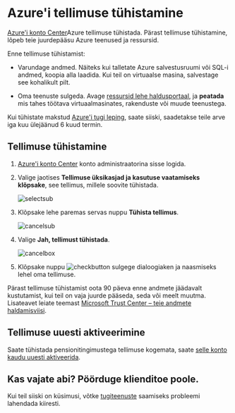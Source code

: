 <properties
    pageTitle="Azure'i tellimuse tühistamine | Microsoft Azure'i"
    description="Kirjeldab, kuidas Azure tellimuse, nt tasuta prooviversiooni tellimuse tühistamine"
    services=""
    documentationCenter=""
    authors="genlin"
    manager="mbaldwin"
    editor=""
    tags="billing"
    />

<tags
    ms.service="billing"
    ms.workload="na"
    ms.tgt_pltfrm="na"
    ms.devlang="na"
    ms.topic="article"
    ms.date="09/26/2016"
    ms.author="genli"/>

# <a name="cancel-your-azure-subscription"></a>Azure'i tellimuse tühistamine

[Azure'i konto Center](https://account.windowsazure.com/subscriptions)Azure tellimuse tühistada. Pärast tellimuse tühistamine, lõpeb teie juurdepääsu Azure teenused ja ressursid.

Enne tellimuse tühistamist:

- Varundage andmed. Näiteks kui talletate Azure salvestusruumi või SQL-i andmed, koopia alla laadida. Kui teil on virtuaalse masina, salvestage see kohalikult pilt.

- Oma teenuste sulgeda. Avage [ressursid lehe haldusportaal](https://ms.portal.azure.com/?flight=1#blade/HubsExtension/Resources/resourceType/Microsoft.Resources%2Fresources), ja **peatada** mis tahes töötava virtuaalmasinates, rakenduste või muude teenustega.

Kui tühistate makstud [Azure'i tugi leping](https://azure.microsoft.com/support/plans/), saate siiski, saadetakse teile arve iga kuu ülejäänud 6 kuud termin.

## <a name="cancel-subscription"></a>Tellimuse tühistamine

1. [Azure'i konto Center](https://account.windowsazure.com/subscriptions) konto administraatorina sisse logida.

2. Valige jaotises **Tellimuse üksikasjad ja kasutuse vaatamiseks klõpsake**, see tellimus, millele soovite tühistada. 

    ![selectsub](./media/billing-how-to-cancel-azure-subscription/Selectsub.png)

3. Klõpsake lehe paremas servas nuppu **Tühista tellimus**.
    
    ![cancelsub](./media/billing-how-to-cancel-azure-subscription/cancelsub.png)

4. Valige **Jah, tellimust tühistada**.
    
    ![cancelbox](./media/billing-how-to-cancel-azure-subscription/cancelbox.png)

5. Klõpsake nuppu ![checkbutton](./media/billing-how-to-cancel-azure-subscription/checkbutton.png) sulgege dialoogiaken ja naasmiseks lehel oma tellimuse.

Pärast tellimuse tühistamist oota 90 päeva enne andmete jäädavalt kustutamist, kui teil on vaja juurde pääseda, seda või meelt muutma. Lisateavet leiate teemast [Microsoft Trust Center – teie andmete haldamisviisi](https://go.microsoft.com/fwLink/p/?LinkID=822930&clcid=0x409).

## <a name="reactivate-subscription"></a>Tellimuse uuesti aktiveerimine

Saate tühistada pensionitingimustega tellimuse kogemata, saate [selle konto kaudu uuesti aktiveerida](billing-subscription-become-disable.md#how-to-re-enable-non-pay-as-you-go-subscriptions).

## <a name="need-help-contact-support"></a>Kas vajate abi? Pöörduge klienditoe poole.

Kui teil siiski on küsimusi, võtke [tugiteenuste](https://portal.azure.com/?#blade/Microsoft_Azure_Support/HelpAndSupportBlade) saamiseks probleemi lahendada kiiresti.
